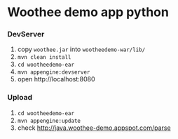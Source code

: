 # Woothee demo app python

### DevServer

1. copy `woothee.jar` into `wootheedemo-war/lib/`
1. `mvn clean install`
1. `cd wootheedemo-ear`
1. `mvn appengine:devserver`
1. open http://localhost:8080

### Upload

1. `cd wootheedemo-ear`
1. `mvn appengine:update`
1. check http://java.woothee-demo.appspot.com/parse
